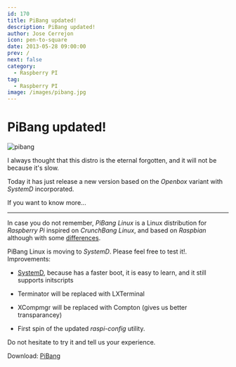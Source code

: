 ```yaml
---
id: 170
title: PiBang updated!
description: PiBang updated!
author: Jose Cerrejon
icon: pen-to-square
date: 2013-05-28 09:00:00
prev: /
next: false
category:
  - Raspberry PI
tag:
  - Raspberry PI
image: /images/pibang.jpg
---
```


# PiBang updated!

![pibang](/images/pibang.jpg)

I always thought that this distro is the eternal forgotten, and it will not be because it's slow.

Today it has just release a new version based on the *Openbox* variant with *SystemD* incorporated.

If you want to know more...

- - -
In case you do not remember, *PiBang Linux* is a Linux distribution for *Raspberry Pi* inspired on *CrunchBang Linux*, and based on *Raspbian* although with some [differences](http://pibanglinux.org/notes.html).

PiBang Linux is moving to *SystemD*. Please feel free to test it!. Improvements:

* [SystemD](http://en.wikipedia.org/wiki/Systemd), because has a faster boot, it is easy to learn, and it still supports initscripts

* Terminator will be replaced with LXTerminal

* XCompmgr will be replaced with Compton (gives us better transparancey)

* First spin of the updated *raspi-config* utility.

Do not hesitate to try it and tell us your experience.

Download: [PiBang](http://sourceforge.net/projects/pibang/files/)
